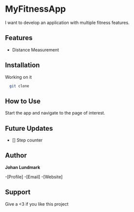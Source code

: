 # MyFitnessApp

I want to develop an application with multiple fitness features.

## Features

- Distance Measurement

## Installation

Working on it

```bash
  git clone 
```

## How to Use

Start the app and navigate to the page of interest. 

## Future Updates

- [] Step counter

## Author

**Johan Lundmark**

-[Profile]
-[Email]
-[Website]

## Support

Give a <3 if you like this project
